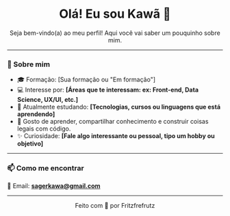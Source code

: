<h1 align="center">Olá! Eu sou Kawã 👋</h1>

<p align="center">
  Seja bem-vindo(a) ao meu perfil! Aqui você vai saber um pouquinho sobre mim.
</p>

---

### 👤 Sobre mim

- 🎓 Formação: [Sua formação ou "Em formação"]
- 💻 Interesse por: **[Áreas que te interessam: ex: Front-end, Data Science, UX/UI, etc.]**
- 🌱 Atualmente estudando: **[Tecnologias, cursos ou linguagens que está aprendendo]**
- 💬 Gosto de aprender, compartilhar conhecimento e construir coisas legais com código.
- ✨ Curiosidade: **[Fale algo interessante ou pessoal, tipo um hobby ou objetivo]**

---

### 📫 Como me encontrar

📧 Email: **sagerkawa@gmail.com**

---

<p align="center">Feito com 💙 por Fritzfrefrutz</p>
